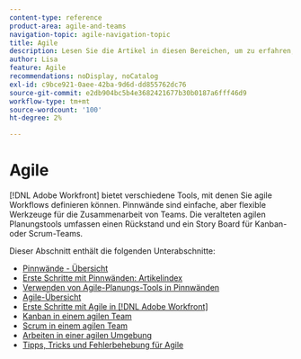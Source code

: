 ```yaml
---
content-type: reference
product-area: agile-and-teams
navigation-topic: agile-navigation-topic
title: Agile
description: Lesen Sie die Artikel in diesen Bereichen, um zu erfahren, wie Sie Agile in Adobe Workfront verwenden.
author: Lisa
feature: Agile
recommendations: noDisplay, noCatalog
exl-id: c9bce921-0aee-42ba-9d6d-dd855762dc76
source-git-commit: e2db904bc5b4e3682421677b30b0187a6fff46d9
workflow-type: tm+mt
source-wordcount: '100'
ht-degree: 2%

---
```


# Agile

[!DNL Adobe Workfront] bietet verschiedene Tools, mit denen Sie agile Workflows definieren können. Pinnwände sind einfache, aber flexible Werkzeuge für die Zusammenarbeit von Teams. Die veralteten agilen Planungstools umfassen einen Rückstand und ein Story Board für Kanban- oder Scrum-Teams.

Dieser Abschnitt enthält die folgenden Unterabschnitte:

* [Pinnwände - Übersicht](../agile/boards-overview.md)
* [Erste Schritte mit Pinnwänden: Artikelindex](../agile/get-started-with-boards/get-started-with-boards.md)
* [Verwenden von Agile-Planungs-Tools in Pinnwänden](/help/quicksilver/agile/use-boards-agile-planning-tools/agile-planning-tools-overview.md)
* [Agile-Übersicht](../agile/agile-overview.md)
* [Erste Schritte mit Agile in [!DNL Adobe Workfront]](../agile/get-started-with-agile-in-workfront/get-started-with-agile.md)
* [Kanban in einem agilen Team](../agile/use-kanban-in-an-agile-team/using-kanban-in-an-agile-team.md)
* [Scrum in einem agilen Team](../agile/use-scrum-in-an-agile-team/scrum-in-an-agile-team.md)
* [Arbeiten in einer agilen Umgebung](../agile/work-in-an-agile-environment/work-in-an-agile-environment.md)
* [Tipps, Tricks und Fehlerbehebung für Agile](../agile/tips-tricks-and-troubleshooting/tips-tricks-troubleshooting-agile.md)
